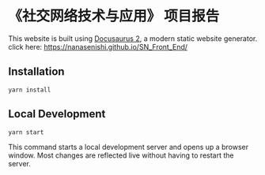 # 《社交网络技术与应用》 项目报告

This website is built using [Docusaurus 2](https://docusaurus.io/), a modern static website generator.
click here:
https://nanasenishi.github.io/SN_Front_End/

## Installation

```console
yarn install
```

## Local Development

```console
yarn start
```

This command starts a local development server and opens up a browser window. Most changes are reflected live without having to restart the server.


